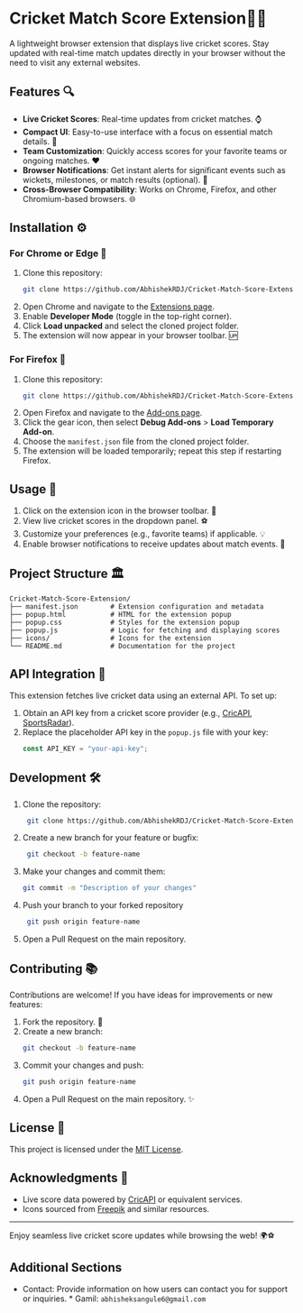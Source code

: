 # Cricket Match Score Extension🏏✨

A lightweight browser extension that displays live cricket scores. Stay updated with real-time match updates directly in your browser without the need to visit any external websites.

## Features 🔍

- **Live Cricket Scores**: Real-time updates from cricket matches. ⌚
- **Compact UI**: Easy-to-use interface with a focus on essential match details. 🔄
- **Team Customization**: Quickly access scores for your favorite teams or ongoing matches. ❤️
- **Browser Notifications**: Get instant alerts for significant events such as wickets, milestones, or match results (optional). 🔔
- **Cross-Browser Compatibility**: Works on Chrome, Firefox, and other Chromium-based browsers. 🌐

## Installation ⚙️

### For Chrome or Edge 🔄
1. Clone this repository:
   ```bash
   git clone https://github.com/AbhishekRDJ/Cricket-Match-Score-Extension.git
   ```
2. Open Chrome and navigate to the [Extensions page](chrome://extensions/).
3. Enable **Developer Mode** (toggle in the top-right corner).
4. Click **Load unpacked** and select the cloned project folder.
5. The extension will now appear in your browser toolbar. 🆙

### For Firefox 🔄
1. Clone this repository:
   ```bash
   git clone https://github.com/AbhishekRDJ/Cricket-Match-Score-Extension.git
   ```
2. Open Firefox and navigate to the [Add-ons page](about:addons).
3. Click the gear icon, then select **Debug Add-ons** > **Load Temporary Add-on**.
4. Choose the `manifest.json` file from the cloned project folder.
5. The extension will be loaded temporarily; repeat this step if restarting Firefox.

## Usage 🔧

1. Click on the extension icon in the browser toolbar. 🔹
2. View live cricket scores in the dropdown panel. ⚽
3. Customize your preferences (e.g., favorite teams) if applicable. 💡
4. Enable browser notifications to receive updates about match events. 🔔

## Project Structure 🏛️

```
Cricket-Match-Score-Extension/
├── manifest.json        # Extension configuration and metadata
├── popup.html           # HTML for the extension popup
├── popup.css            # Styles for the extension popup
├── popup.js             # Logic for fetching and displaying scores
├── icons/               # Icons for the extension
└── README.md            # Documentation for the project
```

## API Integration 🔐

This extension fetches live cricket data using an external API. To set up:
1. Obtain an API key from a cricket score provider (e.g., [CricAPI](https://www.cricapi.com/), [SportsRadar](https://www.sportradar.com/)).
2. Replace the placeholder API key in the `popup.js` file with your key:
   ```javascript
   const API_KEY = "your-api-key";
   ```
## Development 🛠️
1. Clone the repository:
   
   ```bash
    git clone https://github.com/AbhishekRDJ/Cricket-Match-Score-Extension.git
   ```
2. Create a new branch for your feature or bugfix:
   ```bash
    git checkout -b feature-name
   ```
3. Make your changes and commit them:
   ```bash
   git commit -m "Description of your changes"
   ```
4. Push your branch to your forked repository
   ```bash
    git push origin feature-name
   ```
5. Open a Pull Request on the main repository.
   


## Contributing 📚

Contributions are welcome! If you have ideas for improvements or new features:

1. Fork the repository. 🔄
2. Create a new branch:
   ```bash
   git checkout -b feature-name
   ```
3. Commit your changes and push:
   ```bash
   git push origin feature-name
   ```
4. Open a Pull Request on the main repository. ✨

## License 📃

This project is licensed under the [MIT License](LICENSE).

## Acknowledgments 🎉

- Live score data powered by [CricAPI](https://www.cricapi.com/) or equivalent services.
- Icons sourced from [Freepik](https://www.freepik.com/) and similar resources.

---

Enjoy seamless live cricket score updates while browsing the web! 🌍⚽

## Additional Sections
* Contact: Provide information on how users can contact you for support or inquiries. *
  Gamil: ``` abhisheksangule6@gmail.com ```
